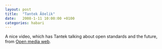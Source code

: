 ```yaml
---
layout: post
title:  "Tantek Ã‡elik"
date:   2008-1-11 10:00:00 +0100
categories: habari
---
```

<p>A nice video, which has Tantek talking about open standards and the future, from <a href="http://openmediaweb.org/index.php/2008/01/09/episode-2-tantek-celik/">Open media web</a>.</p>
